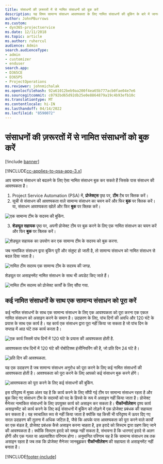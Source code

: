 ```yaml
---
title: संसाधनों की ज़रूरतों में से नामित संसाधनों को बुक करें
description: यह विषय सामान्य संसाधन आवश्यकता के लिए नामित संसाधनों की बुकिंग के बारे में जानकारी प्रदान करता है।
author: JohnPBurrows
ms.custom:
- dyn365-projectservice
ms.date: 12/11/2018
ms.topic: article
ms.author: ruhercul
audience: Admin
search.audienceType:
- admin
- customizer
- enduser
search.app:
- D365CE
- D365PS
- ProjectOperations
ms.reviewer: johnmichalak
ms.openlocfilehash: 92a61012beb9aa200f4ea65b777acb0fae04e7e6
ms.sourcegitcommit: c0792bd65d92db25e0e8864879a19c4b93efb10c
ms.translationtype: MT
ms.contentlocale: hi-IN
ms.lasthandoff: 04/14/2022
ms.locfileid: "8590072"
---
```

# <a name="book-named-resources-from-resource-requirements"></a>संसाधनों की ज़रूरतों में से नामित संसाधनों को बुक करें

[!include [banner](../includes/psa-now-project-operations.md)]

[!INCLUDE[cc-applies-to-psa-app-3.x](../includes/cc-applies-to-psa-app-3x.md)]

आप सामान्य संसाधन को बदलने के लिए ऐसा नामित संसाधन बुक कर सकते हैं जिसके पास संसाधन की आवश्यकता है।

1. Project Service Automation (PSA) में, **प्रोजेक्ट्स** पृष्ठ पर, **टीम** टैब पर क्लिक करें।
2. सूची से संसाधन की आवश्यकता वाले सामान्य संसाधन का चयन करें और फिर **बुक** पर क्लिक करें। या, संसाधन आवश्यकता खोलें और फिर **बुक** पर क्लिक करें।


![एक सामान्य टीम के सदस्य की बुकिंग.](media/RM-how-to-14.png)


3. **शेड्यूल सहायक** पृष्ठ पर, अपनी प्रोजेक्ट टीम पर बुक करने के लिए एक नामित संसाधन का चयन करें और फिर **बुक** पर क्लिक करें।

![शेड्यूल सहायक का उपयोग कर एक सामान्य टीम के सदस्य को बुक करना.](media/RM-how-to-15.png)

जब नामांकित संसाधन द्वारा बुकिंग पूरी और संतुष्ट हो जाती है, तो सामान्य संसाधन को नामित संसाधन से बदल दिया जाता है।

![नामित टीम सदस्य एक सामान्य टीम के सदस्य की जगह.](media/RM-how-to-16.png)

शेड्यूल पर असाइनमेंट नामित संसाधन के साथ भी अपडेट किए जाते हैं।

![नामित टीम सदस्य को प्रोजेक्ट कार्यों के लिए सौंपा गया.](media/RM-how-to-17.png)

## <a name="fulfill-a-generic-resource-with-multiple-named-resources"></a>कई नामित संसाधनों के साथ एक सामान्य संसाधन को पूरा करें
कई नामित संसाधनों के साथ एक सामान्य संसाधन के लिए एक आवश्यकता को पूरा करना एक एकल नामित संसाधन को असाइन करने के समान है। उदाहरण के लिए, पांच दिनों की अवधि और 120 घंटे के प्रयास के साथ एक कार्य है। यह कार्य एक संसाधन द्वारा पूरा नहीं किया जा सकता है जो पांच दिन के सप्ताह में आठ घंटे तक कार्य करता है। 

![एक कार्य जिसमें पांच दिनों में 120 घंटे के प्रयास की आवश्यकता होती है.](media/RM-how-to-21.png)

आवश्यकता पांच दिनों में 120 घंटे की रोबोटिक्स इंजीनियरिंग की है, जो प्रति दिन 24 घंटे है।

![प्रति दिन की आवश्यकता.](media/RM-how-to-22.png)

यह एक उदाहरण है जब सामान्य संसाधन अनुरोध को पूरा करने के लिए कई नामित संसाधनों की आवश्यकता होती है। आवश्यकता को पूरा करने के लिए आपको कई संसाधन बुक करने होंगे।

![आवश्यकता को पूरा करने के लिए कई संसाधनों की बुकिंग.](media/RM-how-to-23.png)

इस परिदृश्य में मुख्य अंतर यह है कि कार्य करने के लिए सौंपी गई टीम पर सामान्य संसाधन रहता है और बुक किए गए संसाधन टीम के सदस्यों को पद के हिस्से के रूप में असाइन नहीं किया जाता है। प्रोजेक्ट मैनेजर नामांकित संसाधनों के लिए उपयुक्त कार्य को असाइन कर सकता है। **रीकॉन्सीलेशन** दृश्य कार्य असाइनमेंट को कार्य करने के लिए कई संसाधनों में बुकिंग को तोड़ने में एक प्रोजेक्ट प्रबंधक की सहायता कर सकता है। यह स्वचालित रूप से नहीं किया जाता है क्योंकि यह किसी भी परिदृश्य में ऊपर दिए गए सरल उदाहरण की तुलना में अधिक जटिल है, जैसे कि आपके पास आवश्यकता को पूरा करने वाले कार्यों का एक बंडल है, प्रोजेक्ट प्रबंधक कैसे असाइन करना चाहता है, इस इरादे को सिस्टम द्वारा ग्रहण किए जाने की आवश्यकता है। क्योंकि सिस्टम इरादे को समझ नहीं सकता है, संभावना है कि धारणाएं इरादे से अलग होंगी और एक गलत या अप्रत्याशित परिणाम होगा। अनुमानित परिणाम यह है कि सामान्य संसाधन तब तक असाइन रहता है जब तक कि प्रोजेक्ट मैनेजर जानबूझकर **रीकॉन्सीलेशन** की सहायता से असाइनमेंट नहीं बनाता है।




[!INCLUDE[footer-include](../includes/footer-banner.md)]
